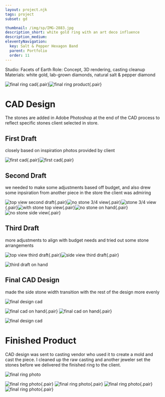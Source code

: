 ```yaml
---
layout: project.njk
tags: project
subset: gd

thumbnail: /img/sp/IMG-2883.jpg
description_short: white gold ring with an art deco influence
description_medium:
eleventyNavigation:
  key: Salt & Pepper Hexagon Band
  parent: Portfolio
  order: 11
---
```


Studio: Facets of Earth
Role: Concept, 3D rendering, casting cleanup
Materials: white gold, lab-grown diamonds, natural salt & pepper diamond

![final ring cad](/img/sp/final-cad01.png){.pair}![final ring product](/img/sp/IMG-2907.jpg){.pair}

# CAD Design

The stones are added in Adobe Photoshop at the end of the CAD process to reflect specific stones client selected in store.

## First Draft

closely based on inspiration photos provided by client

![first cad](/img/sp/first-render01.png){.pair}![first cad](/img/sp/first-render02.png){.pair}

## Second Draft

we needed to make some adjustments based off budget, and also drew some inpsiration from another piece in the store the client was admiring

![top view second draft](/img/sp/second-draft01.png){.pair}![no stone 3/4 view](/img/sp/second-draft02.png){.pair}![stone 3/4 view](/img/sp/second-draft03.png){.pair}![with stone top view](/img/sp/second-draft04.png){.pair}![no stone on hand](/img/sp/second-draft05.png){.pair}![no stone side view](/img/sp/second-draft06.png){.pair}

## Third Draft

more adjustments to align with budget needs and tried out some stone arrangements

![top view third draft](/img/sp/third-draft02.png){.pair}![side view third draft](/img/sp/third-draft03.png){.pair}

![third draft on hand](/img/sp/third-draft.png)

## Final CAD Design

made the side stone width transition with the rest of the design more evenly

![final design cad](/img/sp/final-cad01.png)

![final cad on hand](/img/sp/final-cad03.png){.pair} ![final cad on hand](/img/sp/final-cad04.png){.pair}

![final design cad](/img/sp/final-cad02.png)

# Finished Product

CAD design was sent to casting vendor who used it to create a mold and cast the piece. I cleaned up the raw casting and another jeweler set the stones before we delivered the finished ring to the client.

![final ring photo](/img/sp/IMG-2883.jpg)

![final ring photo](/img/sp/IMG-2888.jpg){.pair} ![final ring photo](/img/sp/IMG-2890.jpg){.pair}
![final ring photo](/img/sp/IMG-2898.jpg){.pair} ![final ring photo](/img/sp/IMG-2907.jpg){.pair}

